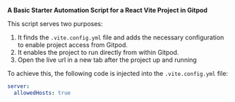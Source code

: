 **A Basic Starter Automation Script for a React Vite Project in Gitpod**

This script serves two purposes:

1. It finds the `.vite.config.yml` file and adds the necessary configuration to enable project access from Gitpod.
2. It enables the project to run directly from within Gitpod.
3. Open the live url in a new tab after the project up and running

To achieve this, the following code is injected into the `.vite.config.yml` file:

```yml
server:
  allowedHosts: true
